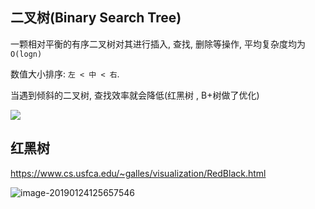 ## 二叉树(Binary  Search Tree)

一颗相对平衡的有序二叉树对其进行插入, 查找, 删除等操作, 平均复杂度均为`O(logn)`

数值大小排序: `左 < 中 < 右`.

当遇到倾斜的二叉树, 查找效率就会降低(红黑树  ,  B+树做了优化)

![](https://ws3.sinaimg.cn/large/006tNc79ly1fzhkryvbi6j30mk0dita6.jpg)



## 红黑树

https://www.cs.usfca.edu/~galles/visualization/RedBlack.html

![image-20190124125657546](https://ws1.sinaimg.cn/large/006tNc79ly1fzhl3o9a7lj30dg06pweq.jpg)
